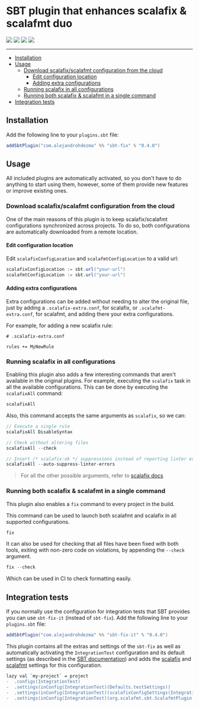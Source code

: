 # SBT plugin that enhances scalafix & scalafmt duo

[![][github-action-badge]][github-action] [![][maven-badge]][maven] [![][steward-badge]][steward]  [![][mergify-badge]][mergify]

---

- [Installation](#installation)
- [Usage](#usage)
  - [Download scalafix/scalafmt configuration from the cloud](#download-scalafixscalafmt-configuration-from-the-cloud)
    - [Edit configuration location](#edit-configuration-location)
    - [Adding extra configurations](#adding-extra-configurations)
  - [Running scalafix in all configurations](#running-scalafix-in-all-configurations)
  - [Running both scalafix & scalafmt in a single command](#running-both-scalafix--scalafmt-in-a-single-command)
- [Integration tests](#integration-tests)

## Installation

Add the following line to your `plugins.sbt` file:

```sbt
addSbtPlugin("com.alejandrohdezma" %% "sbt-fix" % "0.4.0")
```

## Usage

All included plugins are automatically activated, so you don't have to do anything to start using them, however, some of them provide new features or improve existing ones.

### Download scalafix/scalafmt configuration from the cloud

One of the main reasons of this plugin is to keep scalafix/scalafmt configurations synchronized across projects. To do so, both configurations are automatically downloaded from a remote location.

#### Edit configuration location

Edit `scalafixConfigLocation` and `scalafmtConfigLocation` to a valid url:

```sbt
scalafixConfigLocation := sbt.url("your-url")
scalafmtConfigLocation := sbt.url("your-url")
```  

#### Adding extra configurations

Extra configurations can be added without needing to alter the original file, just by adding a `.scalafix-extra.conf`, for scalafix, or `.scalafmt-extra.conf`, for scalafmt, and adding there your extra configurations.

For example, for adding a new scalafix rule:

```hocon
# .scalafix-extra.conf

rules += MyNewRule
```

### Running scalafix in all configurations

Enabling this plugin also adds a few interesting commands that aren't available in the original plugins. For example, executing the `scalafix` task in all the available configurations. This can be done by executing the `scalafixAll` command:

```sbt
scalafixAll
```

Also, this command accepts the same arguments as `scalafix`, so we can:

```sbt
// Execute a single rule
scalafixAll DisableSyntax

// Check without altering files
scalafixAll --check

// Insert /* scalafix:ok */ suppressions instead of reporting linter errors.
scalafixAll --auto-suppress-linter-errors
```

> For all the other possible arguments, refer to [scalafix docs](https://scalacenter.github.io/scalafix/docs/users/installation.html#help)

### Running both scalafix & scalafmt in a single command

This plugin also enables a `fix` command to every project in the build.

This command can be used to launch both scalafmt and scalafix in all supported configurations.

```sbt
fix
```

It can also be used for checking that all files have been fixed with both tools, exiting with non-zero code on violations, by appending the `--check` argument.

```sbt
fix --check
```

Which can be used in CI to check formatting easily.

## Integration tests

If you normally use the configuration for integration tests that SBT provides you can use `sbt-fix-it` (instead of `sbt-fix`). Add the following line to your `plugins.sbt` file:

```sbt
addSbtPlugin("com.alejandrohdezma" %% "sbt-fix-it" % "0.4.0")
```

This plugin contains all the extras and settings of the `sbt-fix` as well as automatically activating the `IntegrationTest` configuration and its default settings (as described in the [SBT documentation](https://www.scala-sbt.org/1.x/docs/Testing.html#Integration+Tests)) and adds the [scalafix](https://scalacenter.github.io/scalafix/docs/users/installation.html#integration-tests) and [scalafmt](https://scalameta.org/scalafmt/docs/installation.html#enable-integrationtest) settings for this configuration.

```diff
lazy val `my-project` = project
-  .configs(IntegrationTest)
-  .settings(inConfig(IntegrationTest)(Defaults.testSettings))
-  .settings(inConfig(IntegrationTest)(scalafixConfigSettings(IntegrationTest)))
-  .settings(inConfig(IntegrationTest)(org.scalafmt.sbt.ScalafmtPlugin.scalafmtConfigSettings))
```

[github-action]: https://github.com/alejandrohdezma/sbt-fix/actions
[github-action-badge]: https://img.shields.io/endpoint.svg?url=https%3A%2F%2Factions-badge.atrox.dev%2Falejandrohdezma%2Fsbt-fix%2Fbadge%3Fref%3Dmaster&style=flat

[maven]: https://search.maven.org/search?q=g:%20com.alejandrohdezma%20AND%20a:sbt-fix
[maven-badge]: https://maven-badges.herokuapp.com/maven-central/com.alejandrohdezma/sbt-fix/badge.svg?kill_cache=1

[mergify]: https://mergify.io
[mergify-badge]: https://img.shields.io/endpoint.svg?url=https://gh.mergify.io/badges/alejandrohdezma/sbt-fix&style=flat

[steward]: https://scala-steward.org
[steward-badge]: https://img.shields.io/badge/Scala_Steward-helping-brightgreen.svg?style=flat&logo=data:image/png;base64,iVBORw0KGgoAAAANSUhEUgAAAA4AAAAQCAMAAAARSr4IAAAAVFBMVEUAAACHjojlOy5NWlrKzcYRKjGFjIbp293YycuLa3pYY2LSqql4f3pCUFTgSjNodYRmcXUsPD/NTTbjRS+2jomhgnzNc223cGvZS0HaSD0XLjbaSjElhIr+AAAAAXRSTlMAQObYZgAAAHlJREFUCNdNyosOwyAIhWHAQS1Vt7a77/3fcxxdmv0xwmckutAR1nkm4ggbyEcg/wWmlGLDAA3oL50xi6fk5ffZ3E2E3QfZDCcCN2YtbEWZt+Drc6u6rlqv7Uk0LdKqqr5rk2UCRXOk0vmQKGfc94nOJyQjouF9H/wCc9gECEYfONoAAAAASUVORK5CYII=